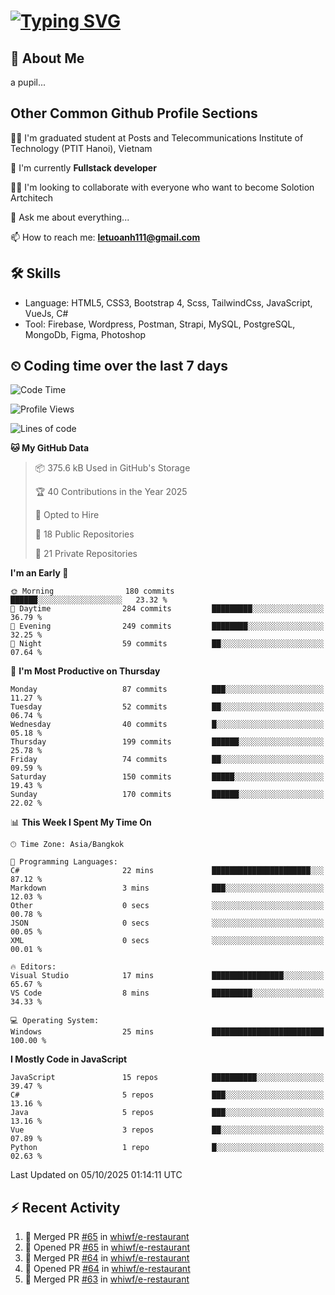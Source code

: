 # [![Typing SVG](https://readme-typing-svg.herokuapp.com?color=%23FFC83D&lines=Hi%2C+I'm+Le%2C+Tu+Oanh+%F0%9F%91%8B)](https://git.io/typing-svg)

## 🚀 About Me
a pupil...

<!-- ![GitHub metrics](https://metrics.lecoq.io/whiwf)   -->

## Other Common Github Profile Sections

👩‍🎓 I'm graduated student at Posts and Telecommunications Institute of Technology (PTIT Hanoi), Vietnam

🌱 I'm currently **Fullstack developer**

👯‍♀️ I'm looking to collaborate with everyone who want to become Solotion Artchitech

💬 Ask me about everything...

📫 How to reach me: **letuoanh111@gmail.com**

## 🛠 Skills
- Language: HTML5, CSS3, Bootstrap 4, Scss, TailwindCss, JavaScript, VueJs, C#
- Tool: Firebase, Wordpress, Postman, Strapi, MySQL, PostgreSQL, MongoDb, Figma, Photoshop

## ⏲ Coding time over the last 7 days
<!--START_SECTION:waka-->
![Code Time](http://img.shields.io/badge/Code%20Time-731%20hrs%2039%20mins-blue)

![Profile Views](http://img.shields.io/badge/Profile%20Views-9-blue)

![Lines of code](https://img.shields.io/badge/From%20Hello%20World%20I%27ve%20Written-316.3%20thousand%20lines%20of%20code-blue)

**🐱 My GitHub Data** 

> 📦 375.6 kB Used in GitHub's Storage 
 > 
> 🏆 40 Contributions in the Year 2025
 > 
> 💼 Opted to Hire
 > 
> 📜 18 Public Repositories 
 > 
> 🔑 21 Private Repositories 
 > 
**I'm an Early 🐤** 

```text
🌞 Morning                180 commits         ██████░░░░░░░░░░░░░░░░░░░   23.32 % 
🌆 Daytime                284 commits         █████████░░░░░░░░░░░░░░░░   36.79 % 
🌃 Evening                249 commits         ████████░░░░░░░░░░░░░░░░░   32.25 % 
🌙 Night                  59 commits          ██░░░░░░░░░░░░░░░░░░░░░░░   07.64 % 
```
📅 **I'm Most Productive on Thursday** 

```text
Monday                   87 commits          ███░░░░░░░░░░░░░░░░░░░░░░   11.27 % 
Tuesday                  52 commits          ██░░░░░░░░░░░░░░░░░░░░░░░   06.74 % 
Wednesday                40 commits          █░░░░░░░░░░░░░░░░░░░░░░░░   05.18 % 
Thursday                 199 commits         ██████░░░░░░░░░░░░░░░░░░░   25.78 % 
Friday                   74 commits          ██░░░░░░░░░░░░░░░░░░░░░░░   09.59 % 
Saturday                 150 commits         █████░░░░░░░░░░░░░░░░░░░░   19.43 % 
Sunday                   170 commits         ██████░░░░░░░░░░░░░░░░░░░   22.02 % 
```


📊 **This Week I Spent My Time On** 

```text
🕑︎ Time Zone: Asia/Bangkok

💬 Programming Languages: 
C#                       22 mins             ██████████████████████░░░   87.12 % 
Markdown                 3 mins              ███░░░░░░░░░░░░░░░░░░░░░░   12.03 % 
Other                    0 secs              ░░░░░░░░░░░░░░░░░░░░░░░░░   00.78 % 
JSON                     0 secs              ░░░░░░░░░░░░░░░░░░░░░░░░░   00.05 % 
XML                      0 secs              ░░░░░░░░░░░░░░░░░░░░░░░░░   00.01 % 

🔥 Editors: 
Visual Studio            17 mins             ████████████████░░░░░░░░░   65.67 % 
VS Code                  8 mins              █████████░░░░░░░░░░░░░░░░   34.33 % 

💻 Operating System: 
Windows                  25 mins             █████████████████████████   100.00 % 
```

**I Mostly Code in JavaScript** 

```text
JavaScript               15 repos            ██████████░░░░░░░░░░░░░░░   39.47 % 
C#                       5 repos             ███░░░░░░░░░░░░░░░░░░░░░░   13.16 % 
Java                     5 repos             ███░░░░░░░░░░░░░░░░░░░░░░   13.16 % 
Vue                      3 repos             ██░░░░░░░░░░░░░░░░░░░░░░░   07.89 % 
Python                   1 repo              █░░░░░░░░░░░░░░░░░░░░░░░░   02.63 % 
```




 Last Updated on 05/10/2025 01:14:11 UTC
<!--END_SECTION:waka-->

## ⚡ Recent Activity
<!-- [![Top Langs](https://github-readme-stats.vercel.app/api/top-langs/?username=whiwf&layout=compact&theme=radical&hide=css)](https://github.com/anuraghazra/github-readme-stats)
 -->
<!-- <p><img align="center" src="https://github-readme-streak-stats.herokuapp.com/?user=oanhlt111&theme=radical" alt="oanhlt111" /></p> -->


<!--START_SECTION:activity-->
1. 🎉 Merged PR [#65](https://github.com/whiwf/e-restaurant/pull/65) in [whiwf/e-restaurant](https://github.com/whiwf/e-restaurant)
2. 💪 Opened PR [#65](https://github.com/whiwf/e-restaurant/pull/65) in [whiwf/e-restaurant](https://github.com/whiwf/e-restaurant)
3. 🎉 Merged PR [#64](https://github.com/whiwf/e-restaurant/pull/64) in [whiwf/e-restaurant](https://github.com/whiwf/e-restaurant)
4. 💪 Opened PR [#64](https://github.com/whiwf/e-restaurant/pull/64) in [whiwf/e-restaurant](https://github.com/whiwf/e-restaurant)
5. 🎉 Merged PR [#63](https://github.com/whiwf/e-restaurant/pull/63) in [whiwf/e-restaurant](https://github.com/whiwf/e-restaurant)
<!--END_SECTION:activity-->

